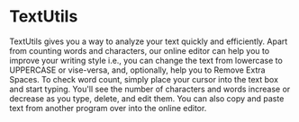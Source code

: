 # TextUtils
TextUtils gives you a way to analyze your text quickly and efficiently. Apart from counting words and characters, our online editor can help you to improve your writing style i.e., you can change the text from lowercase to UPPERCASE or vise-versa, and, optionally, help you to Remove Extra Spaces. To check word count, simply place your cursor into the text box and start typing. You'll see the number of characters and words increase or decrease as you type, delete, and edit them. You can also copy and paste text from another program over into the online editor.
